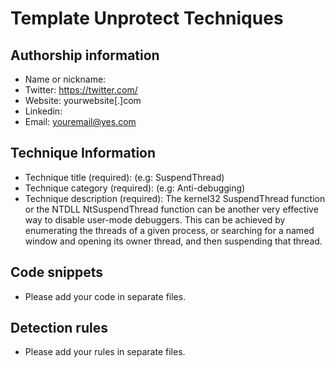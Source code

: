 # Template Unprotect Techniques

## Authorship information
* Name or nickname: <myname>
* Twitter: https://twitter.com/<yourhandle>
* Website: yourwebsite[.]com
* Linkedin: <yourlinkedinprofile>
* Email: <youremail@yes.com>
  
## Technique Information
* Technique title (required): (e.g: SuspendThread)
* Technique category (required): (e.g: Anti-debugging)
* Technique description (required): The kernel32 SuspendThread function or the NTDLL NtSuspendThread function can be another very effective way to disable user-mode debuggers. This can be achieved by enumerating the threads of a given process, or searching for a named window and opening its owner thread, and then suspending that thread.

## Code snippets
* Please add your code in separate files.

## Detection rules
* Please add your rules in separate files.
